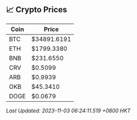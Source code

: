 ## 📈 Crypto Prices

| Coin | Price |
| ---- | ----- |
| BTC | $34891.6191 |
| ETH | $1799.3380 |
| BNB | $231.6550 |
| CRV | $0.5099 |
| ARB | $0.9939 |
| OKB | $45.3410 |
| DOGE | $0.0679 |

_Last Updated: 2023-11-03 06:24:11.519 +0800 HKT_